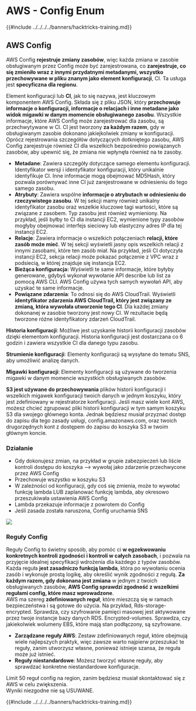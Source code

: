 # AWS - Config Enum

{{#include ../../../../banners/hacktricks-training.md}}

## AWS Config

AWS Config **rejestruje zmiany zasobów**, więc każda zmiana w zasobie obsługiwanym przez Config może być zarejestrowana, co **zarejestruje, co się zmieniło wraz z innymi przydatnymi metadanymi, wszystko przechowywane w pliku znanym jako element konfiguracji**, CI. Ta usługa jest **specyficzna dla regionu**.

Element konfiguracji lub **CI**, jak to się nazywa, jest kluczowym komponentem AWS Config. Składa się z pliku JSON, który **przechowuje informacje o konfiguracji, informacje o relacjach i inne metadane jako widok migawki w danym momencie obsługiwanego zasobu**. Wszystkie informacje, które AWS Config może zarejestrować dla zasobu, są przechwytywane w CI. CI jest tworzony **za każdym razem**, gdy w obsługiwanym zasobie dokonano jakiejkolwiek zmiany w konfiguracji. Oprócz rejestrowania szczegółów dotyczących dotkniętego zasobu, AWS Config zarejestruje również CI dla wszelkich bezpośrednio powiązanych zasobów, aby upewnić się, że zmiana nie wpłynęła również na te zasoby.

- **Metadane**: Zawiera szczegóły dotyczące samego elementu konfiguracji. Identyfikator wersji i identyfikator konfiguracji, który unikalnie identyfikuje CI. Inne informacje mogą obejmować MD5Hash, który pozwala porównywać inne CI już zarejestrowane w odniesieniu do tego samego zasobu.
- **Atrybuty**: Zawiera wspólne **informacje o atrybutach w odniesieniu do rzeczywistego zasobu**. W tej sekcji mamy również unikalny identyfikator zasobu oraz wszelkie kluczowe tagi wartości, które są związane z zasobem. Typ zasobu jest również wymieniony. Na przykład, jeśli byłby to CI dla instancji EC2, wymienione typy zasobów mogłyby obejmować interfejs sieciowy lub elastyczny adres IP dla tej instancji EC2.
- **Relacje**: Zawiera informacje o wszelkich połączeniach **relacji, które zasób może mieć**. W tej sekcji wyświetli jasny opis wszelkich relacji z innymi zasobami, które ten zasób miał. Na przykład, jeśli CI dotyczyła instancji EC2, sekcja relacji może pokazać połączenie z VPC wraz z podsiecią, w której znajduje się instancja EC2.
- **Bieżąca konfiguracja:** Wyświetli te same informacje, które byłyby generowane, gdybyś wykonał wywołanie API describe lub list za pomocą AWS CLI. AWS Config używa tych samych wywołań API, aby uzyskać te same informacje.
- **Powiązane zdarzenia**: To odnosi się do AWS CloudTrail. Wyświetli **identyfikator zdarzenia AWS CloudTrail, który jest związany ze zmianą, która wywołała utworzenie tego CI**. Dla każdej zmiany dokonanej w zasobie tworzony jest nowy CI. W rezultacie będą tworzone różne identyfikatory zdarzeń CloudTrail.

**Historia konfiguracji**: Możliwe jest uzyskanie historii konfiguracji zasobów dzięki elementom konfiguracji. Historia konfiguracji jest dostarczana co 6 godzin i zawiera wszystkie CI dla danego typu zasobu.

**Strumienie konfiguracji**: Elementy konfiguracji są wysyłane do tematu SNS, aby umożliwić analizę danych.

**Migawki konfiguracji**: Elementy konfiguracji są używane do tworzenia migawki w danym momencie wszystkich obsługiwanych zasobów.

**S3 jest używane do przechowywania** plików historii konfiguracji i wszelkich migawek konfiguracji twoich danych w jednym koszyku, który jest zdefiniowany w rejestratorze konfiguracji. Jeśli masz wiele kont AWS, możesz chcieć zgrupować pliki historii konfiguracji w tym samym koszyku S3 dla swojego głównego konta. Jednak będziesz musiał przyznać dostęp do zapisu dla tego zasady usługi, config.amazonaws.com, oraz twoich drugorzędnych kont z dostępem do zapisu do koszyka S3 w twoim głównym koncie.

### Działanie

- Gdy dokonujesz zmian, na przykład w grupie zabezpieczeń lub liście kontroli dostępu do koszyka —> wywołaj jako zdarzenie przechwycone przez AWS Config
- Przechowuje wszystko w koszyku S3
- W zależności od konfiguracji, gdy coś się zmienia, może to wywołać funkcję lambda LUB zaplanować funkcję lambda, aby okresowo przeszukiwała ustawienia AWS Config
- Lambda przekazuje informacje z powrotem do Config
- Jeśli zasada została naruszona, Config uruchamia SNS

![](<../../../../images/image (126).png>)

### Reguły Config

Reguły Config to świetny sposób, aby pomóc ci **w egzekwowaniu konkretnych kontroli zgodności** **i kontroli w całych zasobach**, i pozwala na przyjęcie idealnej specyfikacji wdrożenia dla każdego z typów zasobów. Każda reguła **jest zasadniczo funkcją lambda**, która po wywołaniu ocenia zasób i wykonuje prostą logikę, aby określić wynik zgodności z regułą. **Za każdym razem, gdy dokonana jest zmiana** w jednym z twoich obsługiwanych zasobów, **AWS Config sprawdzi zgodność z wszelkimi regułami config, które masz wprowadzone**.\
AWS ma szereg **zdefiniowanych reguł**, które mieszczą się w ramach bezpieczeństwa i są gotowe do użycia. Na przykład, Rds-storage-encrypted. Sprawdza, czy szyfrowanie pamięci masowej jest aktywowane przez twoje instancje bazy danych RDS. Encrypted-volumes. Sprawdza, czy jakiekolwiek wolumeny EBS, które mają stan podłączony, są szyfrowane.

- **Zarządzane reguły AWS**: Zestaw zdefiniowanych reguł, które obejmują wiele najlepszych praktyk, więc zawsze warto najpierw przeszukać te reguły, zanim utworzysz własne, ponieważ istnieje szansa, że reguła może już istnieć.
- **Reguły niestandardowe**: Możesz tworzyć własne reguły, aby sprawdzać konkretne niestandardowe konfiguracje.

Limit 50 reguł config na region, zanim będziesz musiał skontaktować się z AWS w celu zwiększenia.\
Wyniki niezgodne nie są USUWANE.

{{#include ../../../../banners/hacktricks-training.md}}
